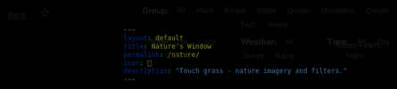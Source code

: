 ```yaml
---
layout: default
title: Nature's Window
permalink: /nature/
icon: 🌳
description: "Touch grass - nature imagery and filters."
---
```


<style>
/* Filter button active states */
.filter-group .glass-button.active {
  background: var(--theme-accent);
  color: white;
  border-color: var(--theme-accent);
  box-shadow: 0 4px 12px rgba(var(--theme-accent-rgb, 0, 123, 255), 0.3);
  transform: translateY(-1px);
}

.filter-group .glass-button.active:hover {
  background: var(--theme-accent-dark, #0056b3);
  transform: translateY(-2px);
  box-shadow: 0 6px 16px rgba(var(--theme-accent-rgb, 0, 123, 255), 0.4);
}

/* Filter group styling */
.filter-group {
  display: flex;
  align-items: center;
  gap: 8px;
  flex-wrap: wrap;
  justify-content: center;
}

.filter-label {
  color: var(--theme-text);
  font-size: 0.9rem;
  min-width: 60px;
  text-align: right;
}

/* Reset button styling */
.reset-button {
  position: absolute;
  bottom: 15px;
  right: 15px;
  background: var(--glass-bg-medium);
  color: var(--theme-text);
  border: 1px solid var(--glass-border-light);
  padding: 8px 16px;
  border-radius: 8px;
  cursor: pointer;
  font-size: 0.9rem;
  transition: all 0.2s ease;
  backdrop-filter: var(--glass-blur-medium);
}

.reset-button:hover {
  background: var(--glass-bg-heavy);
  transform: translateY(-1px);
}

/* Responsive adjustments */
@media (max-width: 768px) {
  .filter-group {
    gap: 6px;
  }
  
  .filter-label {
    font-size: 0.8rem;
    min-width: 50px;
  }
  
  .filter-group .glass-button {
    padding: 6px 12px;
    font-size: 0.8rem;
  }
}

@media (max-width: 480px) {
  .filter-group {
    gap: 4px;
  }
  
  .filter-label {
    font-size: 0.75rem;
    min-width: 45px;
  }
  
  .filter-group .glass-button {
    padding: 4px 8px;
    font-size: 0.75rem;
  }
}

/* Hide the main nav bar/banner for this page */
header.glass-nav,
nav,
.main-header,
.page-header {
  display: none !important;
}

/* Move filter panel upward */
#filter-container {
  margin-top: 1.5rem !important;
  position: relative;
  padding-bottom: 60px;
}

/* Arrange Vibe, Weather, Time on a single row */
.filter-multi-row {
  display: flex;
  gap: 2rem;
  justify-content: center;
  align-items: flex-start;
  flex-wrap: wrap;
}
.filter-multi-row .filter-group {
  display: flex;
  align-items: center;
  gap: 8px;
}

/* Ensure glass effect for all filter buttons */
.glass-button {
  background: var(--theme-button-gradient) !important;
  color: var(--text-white) !important;
  border: 1px solid var(--theme-accent) !important;
  box-shadow: var(--glass-shadow-medium) !important;
  backdrop-filter: var(--glass-blur-medium) !important;
  opacity: 0.95;
}
</style>

<!-- Back and Star Button at Top Left -->
<div style="position: fixed; top: 20px; left: 20px; z-index: 1005; display: flex; gap: 10px; align-items: center;">
  <a id="backToHomeBtn" href="/" class="glass-button">Back</a>
  <button id="starToggleBtn" class="glass-button" title="Hide/Show UI" style="width: 48px; height: 48px; border-radius: 50%; display: flex; align-items: center; justify-content: center; font-size: 1.7rem; padding: 0; background: linear-gradient(135deg, #8b5cf6 0%, #67e8f9 100%); box-shadow: 0 2px 12px 0 rgba(80,40,120,0.10); border: 2px solid var(--theme-accent, #8b5cf6); color: #fff;">⭐</button>
</div>

<!-- Filter Menu at the Top (compact, reduced padding) -->
<div id="filter-container" class="glass-panel" style="position: fixed; top: 0; left: 50%; transform: translateX(-50%); z-index: 1002; display: flex; flex-direction: column; gap: 6px; padding: 4px 8px; max-width: 90vw; align-items: center;">
  <div class="filter-group" style="margin-bottom: 0.5rem;">
    <strong class="filter-label">Group:</strong>
    <button class="glass-button active" data-filter-type="group" data-filter="all">All</button>
    <button class="glass-button" data-filter-type="group" data-filter="plant">Plant</button>
    <button class="glass-button" data-filter-type="group" data-filter="forest">Forest</button>
    <button class="glass-button" data-filter-type="group" data-filter="flowingWater">Water</button>
    <button class="glass-button" data-filter-type="group" data-filter="ocean">Ocean</button>
    <button class="glass-button" data-filter-type="group" data-filter="mountains">Mountains</button>
    <button class="glass-button" data-filter-type="group" data-filter="clouds">Clouds</button>
    <button class="glass-button" data-filter-type="group" data-filter="tech">Tech</button>
    <button class="glass-button" data-filter-type="group" data-filter="anime">Anime</button>
  </div>
  <div class="filter-row" style="display: flex; gap: 6px;">
    <div class="filter-group">
      <strong class="filter-label">Vibe:</strong>
      <button class="glass-button active" data-filter-type="vibe" data-filter="all">All</button>
      <button class="glass-button" data-filter-type="vibe" data-filter="calm">Calm</button>
      <button class="glass-button" data-filter-type="vibe" data-filter="gloomy">Gloomy</button>
    </div>
    <div class="filter-group">
      <strong class="filter-label">Weather:</strong>
      <button class="glass-button active" data-filter-type="weather" data-filter="all">All</button>
      <button class="glass-button" data-filter-type="weather" data-filter="sunny">Sunny</button>
      <button class="glass-button" data-filter-type="weather" data-filter="rainy">Rainy</button>
    </div>
    <div class="filter-group">
      <strong class="filter-label">Time:</strong>
      <button class="glass-button active" data-filter-type="time" data-filter="all">All</button>
      <button class="glass-button" data-filter-type="time" data-filter="day">Day</button>
      <button class="glass-button" data-filter-type="time" data-filter="night">Night</button>
    </div>
  </div>
  <button class="reset-button" onclick="resetFilters()">Reset Filters</button>
</div>

<div id="imageContainer" style="position: fixed; top: 0; left: 0; width: 100%; height: 100%; z-index: -1; background-size: contain; background-position: center; background-repeat: no-repeat; background-color: #000; transition: background-image 1s ease-in-out;"></div>

<div id="imageCredits" class="glass-card" style="position: fixed; bottom: 30px; left: 50%; transform: translateX(-50%); z-index: 1003; min-width: 220px; text-align: center; opacity: 0.92; font-size: 1rem; pointer-events: none; display: none;"></div>

<script>
document.addEventListener('DOMContentLoaded', function() {

// HIIIIIIIIIIIIIIIIIIII IT'S EOSYN! I ACTUALLY STARTED WRITING THINGS HERE!

// * - * - * - * - * - * - * - * - *

    // PASTE YOUR IMAGE LINKS IN THESE ARRAYS
    // IF YOU WANT TO ADD IMAGES, THIS IS WHERE TO DO IT!
    // MAKE SURE TO LABEL THEM CORRECTLY!
    // OTHERWISE BUTTON USE WON'T MAKE SENSE!


// Going to add types: forestImages, flowingWaterImages, oceanImages, mountainImages, cloudImages,
// they will have the tags: happy, neutral, gloomy (this is based on vibe)
//                          clear, rainy (this is based on weather)
//                          daytime, noon, nighttime (this is based on lighting)
//                          also adding sunbeam
// daytime : general morning, noon: sun overhead, nighttime: general night
// sunbeam are for clear morning or evening shots! vibes determine day/night again.
// added mist tag :)




// source is [not owned by eosyn or eosyn.net] but is a collection of
// cool looking cinemagraphs put together for people to enjoy.
// all credits to their owners!!! if you would like your link to
// be removed, please contact me!! thanks

// added placeholder season_[x] tags, just one season_autumn for now, because
// that button sounds like it'd be nice later. 

//particular glacier scenes can get the 'cool' tag

// (((( THIS IS THE PLANT IMAGE SET!!! ))))
const plantImages = [
{
    url: 'https://mir-s3-cdn-cf.behance.net/project_modules/source/c2dff114084803.5627d27a94e4b.gif',
    tags: ['neutral', 'clear', 'noon']
}

];

// (((( THIS IS THE FOREST IMAGE SET!!! ))))

const forestImages = [
  {
    url: '/images/forest-sunny-morning.gif',
    tags: ['clear', 'happy', 'morning']
  },

  {
    url: '/images/forest-rainy-night.gif',
    tags: ['rainy', 'gloomy', 'night']
  },

  {
    url: 'https://i.makeagif.com/media/5-24-2021/XNAMrT.gif',
    tags: ['clear', 'happy', 'noon']
  },

  {
    url: 'https://i.gifer.com/origin/2c/2c38872fc58ca653597e6eeaea433fbd.gif',
    tags: ['clear', 'neutral', 'noon']
  },

  {
    url: 'https://mir-s3-cdn-cf.behance.net/project_modules/source/80b61422342197.5631163dc0544.gif',
    tags: ['rainy', 'gloomy', 'noon']
  }, 

  {
    url: 'https://mir-s3-cdn-cf.behance.net/project_modules/source/fb89fb35295351.56f1706fbafaa.gif',
    tags: ['clear', 'gloomy', 'daytime']
  },

  {
    url: 'https://i.pinimg.com/originals/1e/b4/0e/1eb40e8f6c568d75f45bcb41ad97bdf9.gif',
    tags: ['clear', 'happy', 'sunbeam']
  }, 

  {
    url: 'https://media4.giphy.com/media/v1.Y2lkPTc5MGI3NjExYzBuc2xveWh2czNseG8wdHg3dmN4ZmdicHJuYW15dTFmeTN0aml1cyZlcD12MV9pbnRlcm5hbF9naWZfYnlfaWQmY3Q9Zw/xUA7aRkZwuLP7YVSEw/giphy.gif',
    tags: ['clear', 'happy', 'sunbeam', 'mist']
  }, 

  {
    url: 'https://i.pinimg.com/originals/c1/41/3a/c1413a777f05d5639012dc8c947ad366.gif',
    tags: ['clear', 'neutral', 'noon', 'mist']
  },

  {
    url: 'https://i.pinimg.com/originals/8d/8c/ac/8d8cacc7074eaeb9178a03b9cc4c788d.gif',
    tags: ['clear', 'sunbeam', 'neutral', 'mist']
  },

  {
    url: 'https://i.pinimg.com/originals/d3/e7/86/d3e7868d6e60c884145afb820857e583.gif',
    tags: ['clear', 'sunbeam', 'neutral', 'mist']
  }, 

  {
    url: 'https://i.pinimg.com/originals/ea/ae/19/eaae197127169573df345cef728ddaf3.gif',
    tags: ['clear', 'sunbeam', 'neutral', 'mist']
  },

  {
    url: 'https://i.pinimg.com/originals/77/7d/21/777d210599820ce0321f8d1612f24720.gif',
    tags: ['clear', 'sunbeam', 'neutral', 'mist']
  },

  {
    url: 'https://www.greenpeace.org.au/static/planet4-australiapacific-stateless/2024/02/b6a58d41-tumblr_inline_naqd6dfw4e1sbo4ov.gif',
    tags: ['neutral', 'clear', 'noon']
  },

  {
    url: 'https://i.gifer.com/9KLe.mp4',
    tags: ['gloomy', 'rainy', 'nighttime', 'mist']
  },

  {
    url: 'https://i.gifer.com/1js5.mp4',
    tags: ['neutral', 'clear', 'mist']
  }

];


// (((( THIS IS THE FLOWING WATER IMAGE SET!!! ))))

const flowingWaterImages =[
{
    url: 'https://64.media.tumblr.com/53338321e155f8a508b719153332f3d5/tumblr_pbkaglO6lB1qan9upo1_r3_640.gif', 
    tags: ['neutral', 'clear', 'noon']
}, 

{
    url: 'https://64.media.tumblr.com/64ef35bdf4fa170d0850e7c20de2efd9/tumblr_pbkajrWcon1qan9upo1_r3_640.gif',
    tags: ['neutral', 'clear', 'noon']
}, 

{
    url: 'https://i.pinimg.com/originals/bc/cb/4f/bccb4f5b594bd492528cdc0a77a30932.gif',
    tags: ['neutral', 'clear', 'noon']
}, 

{
    url: 'https://phoneky.co.uk/thumbs/screensavers/down/new/places/-3_UISOlaSS.gif',
    tags: ['happy', 'clear', 'nighttime']
}, 

{
    url: 'https://giffiles.alphacoders.com/989/9890.gif',
    tags: ['happy', 'clear', 'noon']
},

{
    url: 'https://c.tenor.com/TTklC07Jq3YAAAAC/tenor.gif',
    tags: ['happy', 'clear', 'noon']
},

{
    url: 'https://i.redd.it/f6faybknvic11.gif',
    tags: ['neutral', 'clear', 'noon']
},

{
    url: 'https://i.pinimg.com/originals/a9/10/7d/a9107de0bac93255438e8e6570be7cae.gif',
    tags: ['happy', 'clear', 'noon']
},

{
    url: 'https://i.pinimg.com/originals/4c/19/88/4c19889c7a694f34dc49c18854cd6d62.gif',
    tags: ['happy', 'clear', 'noon', 'season_autumn']
},

{
    url: 'https://i.gifer.com/h7O.mp4',
    tags: ['happy', 'clear', 'noon']
},

{
    url: 'https://mir-s3-cdn-cf.behance.net/project_modules/source/ac1dd511481791.560f87b10d097.gif',
    tags: ['gloomy', 'clear', 'noon']
},

{
    url: 'https://mir-s3-cdn-cf.behance.net/project_modules/source/1aacd211481791.560f867dabbbd.gif',
    tags: ['neutral', 'clear', 'noon']
},

{
    url: 'https://i.pinimg.com/originals/74/cc/3c/74cc3cce7eb9c244e935b4a98b58d716.gif',
    tags: ['happy', 'clear', 'noon', 'mist']
},

{
    url: 'https://i.gifer.com/1Eqx.gif',
    tags: ['neutral', 'clear', 'nighttime', 'mist']
},

{
    url: 'https://i.gifer.com/2mED.gif',
    tags: ['happy', 'clear', 'noon', 'mist']
},

{
    url: 'https://64.media.tumblr.com/cff581808fbb1b267944cb80dabfd617/6538f68c8d4d089f-db/s540x810/99c87e021b706adc1c567a1d0bc89e5a2f386b48.gif',
    tags: ['gloomy', 'neutral', 'nighttime', 'mist', 'cool', 'clear']
},

{
    url: 'https://i.pinimg.com/originals/15/b1/58/15b158a4688d7e4b799520c5288f2ae9.gif',
    tags: ['gloomy', 'nighttime', 'mist', 'clear']
},

{
    url: 'https://i.pinimg.com/originals/4e/f2/13/4ef2131d142ca2a308ffaa878992291b.gif',
    tags: ['neutral', 'happy', 'nighttime', 'mist', 'clear']
},
{
    url: 'https://i.gifer.com/2qQ1.gif',
    tags: ['gloomy', 'nighttime', 'clear']
},

{
    url: 'https://i.gifer.com/1KI2.gif',
    tags: ['happy', 'noon', 'clear']
},

{
    url: 'https://i.gifer.com/fxz5.gif',
    tags: ['happy', 'noon', 'clear', 'mist']
},

{
    url: 'https://gifdb.com/images/high/waterfall-nature-cinemagraph-loop-bubbles-rocks-6178v1bhqqyit8bo.webp',
    tags: ['neutral', 'noon', 'clear']
},

{
    url: 'https://i.gifer.com/CpJm.mp4',
    tags: ['we_all_live_in_a', 'clear', 'noon']
},

{
    url: 'https://i.gifer.com/1KHF.mp4',
    tags: ['neutral', 'noon', 'clear']
},

{
    url: 'https://i.gifer.com/28Jo.mp4',
    tags: ['neutral', 'noon', 'clear']
}

];


// (((( THIS IS THE MOUNTAIN IMAGE SET!!! ))))

const mountainImages =[
    {
        url: 'https://33.media.tumblr.com/ef8cb843f59ef5d012d77ec4718b35ab/tumblr_nvnvatCOHU1sk6vtao1_400.gif',
        tags: ['happy', 'clear', 'nighttime']
    }, 

    {
        url: 'https://i.pinimg.com/originals/23/6f/a9/236fa9c337f3db3f6eab41034f58d54b.gif',
        tags: ['happy', 'clear', 'nighttime']
    }, 

    {
        url: 'https://stormandsky.com/gif/14.gif',
        tags: ['neutral', 'clear', 'daytime']
    },

    {
        url: 'https://mir-s3-cdn-cf.behance.net/project_modules/source/fb89fb35295351.56f1706fbafaa.gif',
        tags: ['neutral', 'clear', 'daytime']
    },

    {
        url: 'https://www.greenpeace.org.au/static/planet4-australiapacific-stateless/2024/02/578210d6-tumblr_njzjlss9h71tv1qiho1_1280.gif',
        tags: ['happy', 'clear', 'noon', 'mist']
    }, 

    {
        url: 'https://i.gifer.com/PuRn.mp4',
        tags: ['neutral', 'clear', 'noon', 'mist']
    }, 
];

// (((( THIS IS THE CLOUD & SKY IMAGE SET!!! ))))

const cloudImages =[
    {
        url: 'https://i.pinimg.com/originals/60/ad/28/60ad28e7dfa78920e0bbf782053b040a.gif',
        tags: ['happy', 'clear', 'noon']
    }, 

    {
        url: 'https://giffiles.alphacoders.com/178/17826.gif',
        tags: ['gloomy', 'rainy', 'noon']
    },  

    {
        url: 'https://twistedsifter.com/wp-content/uploads/2015/02/looping-gifs-of-supercell-thunderstorms-4.gif?w=800',
        tags: ['neutral', 'clear', 'daytime']
    }, 


    {
        url: 'https://i.gifer.com/fyMN.gif',
        tags: ['happy', 'clear', 'daytime', 'sunbeam']
    },

    {
        url: 'https://i.gifer.com/g2B1.mp4',
        tags: ['gloomy', 'rainy', 'nighttime']
    },

    {
        url: '',
        tags: []
    }, 

    {
        url: '',
        tags: []
    }, 
];

// i'm including oceans and lakes here ok leave me alone
// delete it yourself you coward

// (((( THIS IS THE OCEAN & LAKE IMAGE SET!!! ))))
const oceanImages = [
    {
        url: 'https://i.pinimg.com/originals/d1/bc/be/d1bcbe5854709126d6ce90dbdf28bac1.gif',
        tags: ['happy', 'clear', 'noon']
    }, 

    {
        url: 'https://i.gifer.com/EE0D.mp4',
        tags: ['neutral', 'clear', 'noon']
    }
];

// (((( THIS IS THE TECH IMAGE SET!!! ))))
const techImages = [
{
    url: 'https://gifdb.com/images/high/cinemagraph-altered-carbon-1kmkhvyzciq4b6hk.webp',
    tags: ['neutral', 'clear', 'nighttime']
},

{
    url: 'https://gifdb.com/images/high/nyc-subway-cinemagraph-k38b2u4s8xfu73wt.webp',
    tags: ['neutral', 'clear', 'nighttime', 'daytime']
},

{
    url: 'https://gifdb.com/images/high/cinemagraph-rainy-night-lights-dpfxtm3egbohw6k9.webp',
    tags: ['rainy', 'gloomy', 'nighttime'] 
},

{
    url: 'https://i.gifer.com/Ejw6.mp4',
    tags: ['pretzel']
},
// don't get it twisted
// or maybe do?
// idk, i'm not your mom
// [AS]
{
    url: 'https://i.gifer.com/fxba.mp4',
    tags: ['rainy', 'gloomy', 'noon']
},

{
    url: 'https://i.gifer.com/HrnI.mp4',
    tags: ['neutral', 'clear']
},

{
    url: 'https://i.gifer.com/CH6Y.mp4',
    tags: ['neutral', 'clear']
},

{
    url: 'https://i.gifer.com/IEVM.mp4',
    tags: ['gloomy', 'nighttime', 'clear']
}

];      


// (((( THIS IS THE ANIME IMAGE SET!!! ))))
const animeImages = [
{
    url: 'https://i.gifer.com/fzrN.mp4',
    tags: ['gloomy', 'rainy', 'nighttime']
}
];


// This picks a random image from any of these groups regardless of tag

const imageGroups = {
    forest: forestImages,
    flowingWater: flowingWaterImages,
    ocean: oceanImages,
    clouds: cloudImages,
    mountains: mountainImages,
    tech: techImages,
    anime: animeImages,
    plants: plantImages,
    random: [...forestImages, ...flowingWaterImages, ...oceanImages, ...cloudImages, ...mountainImages, ...techImages, ...animeImages, ...plantImages]
    };


    const imageContainer = document.getElementById('imageContainer');
    const imageCredits = document.getElementById('imageCredits');
    const filterContainer = document.getElementById('filter-container');

    let currentFilters = { group: 'all', vibe: null, weather: null, time: null };

    // Mapping from filter button values to actual tags in the image data
    const filterTagMap = {
        vibe: {
            happy: ['happy'],
            neutral: ['neutral'],
            gloomy: ['gloomy'],
            calm: ['calm']
        },
        weather: {
            sunny: ['clear'],
            clear: ['clear'],
            rainy: ['rainy']
        },
        time: {
            day: ['daytime', 'noon', 'day'],
            night: ['nighttime', 'night']
        }
    };

    function filterAndDisplayImage() {
        let availableImages = [];

        // 1. Select images based on the chosen group
        if (currentFilters.group === 'all') {
            availableImages = Object.values(imageGroups).flat();
        } else {
            availableImages = imageGroups[currentFilters.group] || [];
        }

        // Replace 'sunrise' and 'sunset' tags with 'sunbeam'
        availableImages = availableImages.map(image => {
            const newTags = image.tags.map(tag => (tag.toLowerCase() === 'sunrise' || tag.toLowerCase() === 'sunset') ? 'sunbeam' : tag);
            return { ...image, tags: newTags };
        });

        // 2. Filter the selected group by other tags using the mapping
        const filtered = availableImages.filter(image => {
            let vibeMatch = true, weatherMatch = true, timeMatch = true;
            if (currentFilters.vibe) {
                const tags = filterTagMap.vibe[currentFilters.vibe] || [currentFilters.vibe];
                vibeMatch = tags.some(tag => image.tags.includes(tag));
            }
            if (currentFilters.weather) {
                const tags = filterTagMap.weather[currentFilters.weather] || [currentFilters.weather];
                weatherMatch = tags.some(tag => image.tags.includes(tag));
            }
            if (currentFilters.time) {
                const tags = filterTagMap.time[currentFilters.time] || [currentFilters.time];
                timeMatch = tags.some(tag => image.tags.includes(tag));
            }
            return vibeMatch && weatherMatch && timeMatch;
        });

        if (filtered.length > 0) {
            const randomIndex = Math.floor(Math.random() * filtered.length);
            const selectedImage = filtered[randomIndex];
            imageContainer.style.backgroundImage = `url('${selectedImage.url}')`;
            imageCredits.textContent = `Credit: ${selectedImage.url.split('/').pop()}`;
            imageCredits.style.display = 'block';
        } else {
            imageContainer.style.backgroundImage = 'none';
            imageCredits.textContent = 'No images match the current filters.';
            imageCredits.style.display = 'block';
        }
    }

    function resetFilters() {
        // Reset all filters to default state
        currentFilters = { group: 'all', vibe: null, weather: null, time: null };
        
        // Update button states
        document.querySelectorAll('.glass-button').forEach(button => {
            button.classList.remove('active');
        });
        
        // Set group "All" as active
        const groupAllButton = document.querySelector('[data-filter-type="group"][data-filter="all"]');
        if (groupAllButton) {
            groupAllButton.classList.add('active');
        }
        
        // Refresh the image
        filterAndDisplayImage();
    }

    filterContainer.addEventListener('click', function(e) {
        const button = e.target.closest('.glass-button');
        if (!button) return;
        const filterType = button.dataset.filterType;
        const filterValue = button.dataset.filter;
        if (filterType) {
            // Handle group filter differently (can be 'all')
            if (filterType === 'group') {
                currentFilters[filterType] = filterValue;
                // Remove active from all group buttons
                document.querySelectorAll('[data-filter-type="group"]').forEach(btn => {
                    btn.classList.remove('active');
                });
            } else {
                // For vibe, weather, time - toggle the filter
                if (currentFilters[filterType] === filterValue) {
                    // If clicking the same filter, remove it
                    currentFilters[filterType] = null;
                    button.classList.remove('active');
                } else {
                    // Set new filter
                    currentFilters[filterType] = filterValue;
                    // Remove active from other buttons in same group
                    const parentGroup = button.parentElement;
                    parentGroup.querySelectorAll('.glass-button').forEach(btn => {
                        btn.classList.remove('active');
                    });
                    button.classList.add('active');
                }
            }
            
            // If it's a group filter, always add active class
            if (filterType === 'group') {
                button.classList.add('active');
            }
            
            filterAndDisplayImage();
        }
    });
    
    filterAndDisplayImage();

    // Remove music popup on this page
    if (window.nowPlaying && window.nowPlaying.hide) {
        window.nowPlaying.hide();
    }

    // Star toggle logic
    const starBtn = document.getElementById('starToggleBtn');
    const backBtn = document.getElementById('backToHomeBtn');
    let uiHidden = false;

    starBtn.addEventListener('click', function() {
        uiHidden = !uiHidden;
        if (uiHidden) {
            // Hide all filter/toggle buttons and back button, show only star
            filterContainer.style.display = 'none';
            if (backBtn) backBtn.style.display = 'none';
            starBtn.textContent = '⭐ Show UI';
            if (imageCredits) imageCredits.style.display = 'none';
        } else {
            filterContainer.style.display = '';
            if (backBtn) backBtn.style.display = '';
            starBtn.textContent = '⭐';
            if (imageCredits && imageCredits.textContent && imageCredits.textContent.trim() !== '') imageCredits.style.display = 'block';
        }
    });
});
</script>
